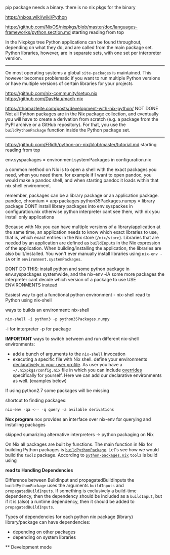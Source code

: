 pip package needs a binary. there is no nix pkgs for the binary

https://nixos.wiki/wiki/Python




https://github.com/NixOS/nixpkgs/blob/master/doc/languages-frameworks/python.section.md
starting reading from top

In the Nixpkgs tree Python applications can be found throughout, depending on what they do, and are called from the main package set. Python libraries, however, are in separate sets, with one set per interpreter version.



___
On most operating systems a global `site-packages` is maintained. This however becomes problematic if you want to run multiple Python versions or have multiple versions of certain libraries for your projects









https://github.com/nix-community/setup.nix
https://github.com/DavHau/mach-nix

https://thomazleite.com/posts/development-with-nix-python/ NOT DONE
Not all Python packages are in the Nix package collection, and eventually you will have to create a derivation from scratch (e.g. a package from the PyPI archive or a GitHub repository). For that, you use the `buildPythonPackage` function inside the Python package set.


___
https://github.com/FRidh/python-on-nix/blob/master/tutorial.md
starting reading from top

env.syspackages = environment.systemPackages in configuration.nix

a common method on NIx is to open a shell with the exact packages you need, when you need them. for example if I want to open pandoc, you would make a pandoc shell, and when starting pandoc it loads within that nix shell environment.

remember, packages can be a library package or an application package.
pandoc, chromium = app packages
python35Packages.numpy = library package
DONT install library packages into env.syspackes in configuration.nix
otherwise python interpreter cant see them, 
with nix you install only applications


Because with Nix you can have multiple versions of a library/application at the same time, an application needs to know which exact libraries to use, that is, which exact entries in the Nix store (`/nix/store`). 
Libraries that are needed by an application are defined as `buildInputs` in the Nix expression of the application. 
When building/installing the application, the libraries are also built/installed. You won't ever manually install libraries using `nix-env -iA` or in `environment.systemPackages`.

DONT DO THIS:
install python and some python package in env.syspackages systemwide, and the nix-env -iA some more packages
the interpreter cant decide which version of a package to use
USE ENVIRONMENTS instead


Easiest way to get a functional python environment - nix-shell
read to Python using nix-shell


ways to builds an environment:
nix-shell
```nix
nix-shell -i python3 -p python35Packages.numpy
```
-i for interpreter
-p for package




**IMPORTANT**
ways to switch between and run different nix-shell environments:

- add a bunch of arguments to the `nix-shell` invocation
- executing a specific file with Nix shell.
define your environments [declaratively in your user profile](http://nixos.org/nixpkgs/manual/#chap-packageconfig). As user you have a `~/.nixpkgs/config.nix` file in which you can include [overrides](http://nixos.org/nixpkgs/manual/#sec-modify-via-packageOverrides) specifically for yourself. Here we can add our declarative environments as well. (examples below)

If using python2.7 some packages will be missing


shortcut to finding packages:
```nix
nix-env -qa <-- -q query -a avilable derivations
```


**Nox program**
nox provides an interface over nix-env for querying and installing packages

skipped sumarizing alternative interpreters -> python packaging on Nix


On Nix all packages are built by functions. The main function in Nix for building Python packages is [`buildPythonPackage`](https://github.com/NixOS/nixpkgs/blob/master/pkgs/development/python-modules/generic/default.nix). Let's see how we would build the `toolz` package. According to [`python-packages.nix`](https://raw.githubusercontent.com/NixOS/nixpkgs/master/pkgs/top-level/python-packages.nix) `toolz` is build using


**read to Handling Dependencies**

Difference between BuildInput and propagatedBuildInputs
the `buildPythonPackage` uses the arguments `buildInputs` and `propagatedBuildInputs`. 
If something is exclusively a build-time dependency, then the dependency should be included as a `buildInput`, but 
if it is (also) a runtime dependency, then it should be added to `propagatedBuildInputs`.

Types of dependencies for each python nix package (library)
library/package can have dependencies:
- depending on other packages
- depending on system libraries


** Development mode